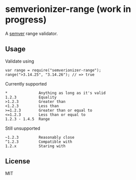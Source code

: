 # semverionizer-range (work in progress)
A [semver](http://semver.org/) range validator.

## Usage
Validate using

    var range = require("semverionizer-range");
    range(">3.14.25", "3.14.26"); // => true

Currently supported

    *              Anything as long as it's valid
    1.2.3          Equality
    >1.2.3         Greater than
    <1.2.3         Less than
    >=1.2.3        Greater than or equal to
    <=1.2.3        Less than or equal to
    1.2.3 - 1.4.5  Range 

Still unsupported

    ~1.2.3         Reasonably close
    ^1.2.3         Compatible with
    1.2.x          Staring with


## License
MIT
